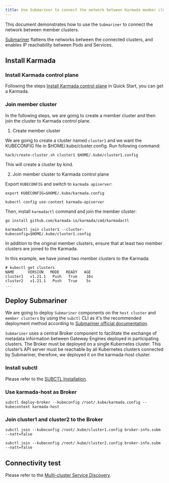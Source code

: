 ```yaml
---
title: Use Submariner to connect the network between Karmada member clusters
---
```


This document demonstrates how to use the `Submariner` to connect the network between member clusters.

[Submariner](https://github.com/submariner-io/submariner) flattens the networks between the connected clusters, and enables IP reachability between Pods and Services.

## Install Karmada

### Install Karmada control plane

Following the steps [Install Karmada control plane](https://github.com/karmada-io/karmada#install-karmada-control-plane) in Quick Start, you can get a Karmada. 

### Join member cluster

In the following steps, we are going to create a member cluster and then join the cluster to Karmada control plane.

1. Create member cluster

We are going to create a cluster named `cluster1` and we want the KUBECONFIG file in $HOME/.kube/cluster.config. Run following command:

```shell
hack/create-cluster.sh cluster1 $HOME/.kube/cluster1.config
```

This will create a cluster by kind.

2. Join member cluster to Karmada control plane

Export `KUBECONFIG` and switch to `karmada apiserver`:

```shell
export KUBECONFIG=$HOME/.kube/karmada.config

kubectl config use-context karmada-apiserver 
```

Then, install `karmadactl` command and join the member cluster:

```shell
go install github.com/karmada-io/karmada/cmd/karmadactl

karmadactl join cluster1 --cluster-kubeconfig=$HOME/.kube/cluster1.config
```

In addition to the original member clusters, ensure that at least two member clusters are joined to the Karmada.

In this example, we have joined two member clusters to the Karmada:

```console
# kubectl get clusters
NAME      VERSION   MODE   READY   AGE
cluster1   v1.21.1   Push   True    16s
cluster2   v1.21.1   Push   True    5s
...
```

## Deploy Submariner

We are going to deploy `Submariner` components on the `host cluster` and `member clusters` by using the `subctl` CLI as it's the recommended deployment method according to [Submariner official documentation](https://github.com/submariner-io/submariner/tree/b4625514061c1d85c10432a78ca0ad46e679367a#installation).

`Submariner` uses a central Broker component to facilitate the exchange of metadata information between Gateway Engines deployed in participating clusters. The Broker must be deployed on a single Kubernetes cluster. This cluster’s API server must be reachable by all Kubernetes clusters connected by Submariner, therefore, we deployed it on the karmada-host cluster.

### Install subctl

Please refer to the [SUBCTL Installation](https://submariner.io/operations/deployment/subctl/).

### Use karmada-host as Broker

```shell
subctl deploy-broker --kubeconfig /root/.kube/karmada.config --kubecontext karmada-host
```

### Join cluster1 and cluster2 to the Broker

```shell
subctl join --kubeconfig /root/.kube/cluster1.config broker-info.subm --natt=false
```

```shell
subctl join --kubeconfig /root/.kube/cluster2.config broker-info.subm --natt=false
```

## Connectivity test

Please refer to the [Multi-cluster Service Discovery](../service/multi-cluster-service.md).
